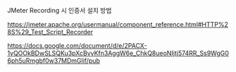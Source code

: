 
JMeter Recording 시 인증서 설치 방법


https://jmeter.apache.org/usermanual/component_reference.html#HTTP%28S%29_Test_Script_Recorder


https://docs.google.com/document/d/e/2PACX-1vQOOkBDwSLSQKu3pXcBvvKfn3AggW6e_ChkQ8ueoNIjtj574RR_Ss9WgG06ph5uRmgbf0w37MDmGlif/pub
